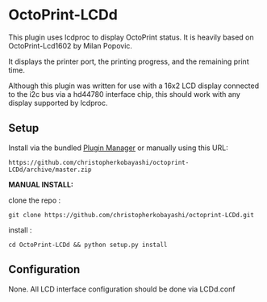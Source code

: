 # OctoPrint-LCDd

This plugin uses lcdproc to display OctoPrint status.  It is heavily based on OctoPrint-Lcd1602
by Milan Popovic.

It displays the printer port, the printing progress, and the
remaining print time.

Although this plugin was written for use with a 16x2 LCD display connected to the i2c
bus via a hd44780 interface chip, this should work with any display supported by lcdproc.

## Setup

Install via the bundled [Plugin Manager](https://github.com/foosel/OctoPrint/wiki/Plugin:-Plugin-Manager)
or manually using this URL:

    https://github.com/christopherkobayashi/octoprint-LCDd/archive/master.zip

**MANUAL INSTALL:**

clone the repo :

`git clone https://github.com/christopherkobayashi/octoprint-LCDd.git  `

install :

`cd OctoPrint-LCDd && python setup.py install`

## Configuration

None.  All LCD interface configuration should be done via LCDd.conf
